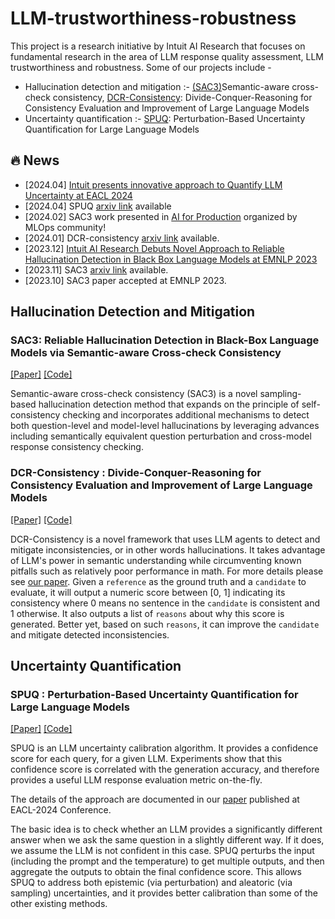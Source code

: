 # LLM-trustworthiness-robustness

This project is a research initiative by Intuit AI Research that focuses on fundamental research in the area of LLM response quality assessment, LLM trustworthiness and robustness. Some of our projects include -
- Hallucination detection and mitigation :- [(SAC3)](#sac3-reliable-hallucination-detection-in-black-box-language-models-via-semantic-aware-cross-check-consistency)Semantic-aware cross-check consistency, [DCR-Consistency](#dcr-consistency--divide-conquer-reasoning-for-consistency-evaluation-and-improvement-of-large-language-models): Divide-Conquer-Reasoning for Consistency Evaluation and Improvement of Large Language Models
- Uncertainty quantification :- [SPUQ](#spuq--perturbation-based-uncertainty-quantification-for-large-language-models): Perturbation-Based Uncertainty Quantification for Large Language Models

## :fire: News
- [2024.04] [Intuit presents innovative approach to Quantify LLM Uncertainty at EACL 2024](https://medium.com/intuit-engineering/intuit-presents-innovative-approach-to-quantifying-llm-uncertainty-at-eacl-2024-f839a8f1b89b)
- [2024.04] SPUQ [arxiv link](https://arxiv.org/abs/2403.02509) available
- [2024.02] SAC3 work presented in [AI for Production](https://home.mlops.community/home/events/ai-in-production-2024-02-15) organized by MLOps community! 
- [2024.01] DCR-consistency [arxiv link](https://arxiv.org/abs/2401.02132) available.
- [2023.12] [Intuit AI Research Debuts Novel Approach to Reliable Hallucination Detection in Black Box Language Models at EMNLP 2023](https://medium.com/intuit-engineering/intuit-ai-research-debuts-novel-approach-to-reliable-hallucination-detection-in-black-box-language-746d7f720c50) 
- [2023.11] SAC3 [arxiv link](https://arxiv.org/abs/2311.01740) available.
- [2023.10] SAC3 paper accepted at EMNLP 2023.

## Hallucination Detection and Mitigation
### SAC3: Reliable Hallucination Detection in Black-Box Language Models via Semantic-aware Cross-check Consistency
[[Paper]](https://arxiv.org/abs/2311.01740) [[Code]](https://github.com/intuit-ai-research/LLM-response-quality-eval/tree/master/SAC3)

Semantic-aware cross-check consistency (SAC3) is a novel sampling-based hallucination detection method that expands on the principle of self-consistency checking and incorporates additional mechanisms to detect both question-level and model-level hallucinations by leveraging advances including semantically equivalent question perturbation and cross-model response consistency checking.

### DCR-Consistency : Divide-Conquer-Reasoning for Consistency Evaluation and Improvement of Large Language Models
[[Paper]](https://arxiv.org/abs/2401.02132) [[Code]](https://github.com/intuit-ai-research/LLM-response-quality-eval/tree/master/DCR)

DCR-Consistency is a novel framework that uses LLM agents to detect and mitigate inconsistencies, or in other words hallucinations. It takes advantage of LLM's power in semantic understanding while circumventing known pitfalls such as relatively poor performance in math. For more details please see [our paper](https://arxiv.org/pdf/2401.02132.pdf).
Given a `reference` as the ground truth and a `candidate` to evaluate, it will output a numeric score between [0, 1] indicating its consistency where 0 means no sentence in the `candidate` is consistent and 1 otherwise. It also outputs a list of `reasons` about why this score is generated. Better yet, based on such `reasons`, it can improve the `candidate` and mitigate detected inconsistencies. 

## Uncertainty Quantification
### SPUQ : Perturbation-Based Uncertainty Quantification for Large Language Models
[[Paper]](https://arxiv.org/abs/2403.02509) [[Code]](https://github.com/intuit-ai-research/LLM-response-quality-eval/tree/master/SPUQ)

SPUQ is an LLM uncertainty calibration algorithm. It provides a confidence score for each query, for a given LLM. Experiments show that this confidence score is correlated with the generation accuracy, and therefore provides a useful LLM response evaluation metric on-the-fly.

The details of the approach are documented in our [paper](https://arxiv.org/abs/2403.02509) published at EACL-2024 Conference.

The basic idea is to check whether an LLM provides a significantly different answer when we ask the same question in a slightly different way. If it does, we assume the LLM is not confident in this case. SPUQ perturbs the input (including the prompt and the temperature) to get multiple outputs, and then aggregate the outputs to obtain the final confidence score. This allows SPUQ to address both epistemic (via perturbation) and aleatoric (via sampling) uncertainties, and it provides better calibration than some of the other existing methods.

